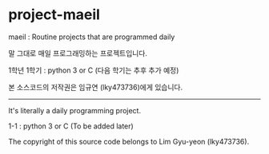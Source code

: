 # project-maeil
maeil : Routine projects that are programmed daily

말 그대로 매일 프로그래밍하는 프로젝트입니다. 

1학년 1학기 : python 3 or C
(다음 학기는 추후 추가 예정)

본 소스코드의 저작권은 임규연 (lky473736)에게 있습니다.

-----------------------------

It's literally a daily programming project.

1-1 : python 3 or C
(To be added later)

The copyright of this source code belongs to Lim Gyu-yeon (lky473736).
